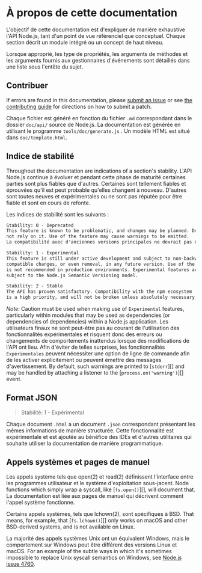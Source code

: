 # À propos de cette documentation

<!--introduced_in=v0.10.0-->

<!-- type=misc -->

L'objectif de cette documentation est d'expliquer de manière exhaustive l'API Node.js, tant d'un point de vue référenciel que conceptuel. Chaque section décrit un module intégré ou un concept de haut niveau.

Lorsque approprié, les type de propriétés, les arguments de méthodes et les arguments fournis aux gestionnaires d'événements sont détaillés dans une liste sous l'entête du sujet.

## Contribuer

If errors are found in this documentation, please [submit an issue](https://github.com/nodejs/node/issues/new) or see [the contributing guide](https://github.com/nodejs/node/blob/master/CONTRIBUTING.md) for directions on how to submit a patch.

Chaque fichier est généré en fonction du fichier `.md` correspondant dans le dossier `doc/api/` source de Node.js. La documentation est générée en utilisant le programme `tools/doc/generate.js` . Un modèle HTML est situé dans `doc/template.html`.

## Indice de stabilité

<!--type=misc-->

Throughout the documentation are indications of a section's stability. L'API Node.js continue à évoluer et pendant cette phase de maturité certaines parties sont plus fiables que d'autres. Certaines sont tellement fiables et éprouvées qu'il est peut probable qu'elles changent à nouveau. D'autres sont toutes neuves et expérimentales ou ne sont pas réputée pour être fiable et sont en cours de refonte.

Les indices de stabilité sont les suivants :

```txt
Stability: 0 - Deprecated
This feature is known to be problematic, and changes may be planned. Do
not rely on it. Use of the feature may cause warnings to be emitted.
La compatibilité avec d'anciennes versions principales ne devrait pas être attendue.
```

```txt
Stability: 1 - Experimental
This feature is still under active development and subject to non-backwards
compatible changes, or even removal, in any future version. Use of the feature
is not recommended in production environments. Experimental features are not
subject to the Node.js Semantic Versioning model.
```

```txt
Stability: 2 - Stable
The API has proven satisfactory. Compatibility with the npm ecosystem
is a high priority, and will not be broken unless absolutely necessary.
```

*Note*: Caution must be used when making use of `Experimental` features, particularly within modules that may be used as dependencies (or dependencies of dependencies) within a Node.js application. Les utilisateurs finaux ne sont peut-être pas au courant de l'utilisation des fonctionnalités expérimentales et risquent donc des erreurs ou changements de comportements inattendus lorsque des modifications de l'API ont lieu. Afin d'éviter de telles surprises, les fonctionnalités `Expérimentales` peuvent nécessiter une option de ligne de commande afin de les activer explicitement ou peuvent émettre des messages d'avertissement. By default, such warnings are printed to [`stderr`][] and may be handled by attaching a listener to the [`process.on('warning')`][] event.

## Format JSON

<!-- YAML
added: v0.6.12
-->

> Stabilité: 1 - Expérimental

Chaque document `.html` a un document `.json` correspondant présentant les mêmes informations de manière structurée. Cette fonctionnalité est expérimentale et est ajoutée au bénéfice des IDEs et d'autres utilitaires qui souhaite utiliser la documentation de manière programmatique.

## Appels systèmes et pages de manuel

Les appels système tels que open(2) et read(2) définissent l'interface entre les programmes utilisateur et le système d'exploitation sous-jacent. Node functions which simply wrap a syscall, like [`fs.open()`][], will document that. La documentation est liée aux pages de manuel qui décrivent comment l'appel système fonctionne.

Certains appels systèmes, tels que lchown(2), sont spécifiques à BSD. That means, for example, that [`fs.lchown()`][] only works on macOS and other BSD-derived systems, and is not available on Linux.

La majorité des appels systèmes Unix ont un équivalent Windows, mais le comportement sur Windows peut être différent des versions Linux et macOS. For an example of the subtle ways in which it's sometimes impossible to replace Unix syscall semantics on Windows, see [Node.js issue 4760](https://github.com/nodejs/node/issues/4760).